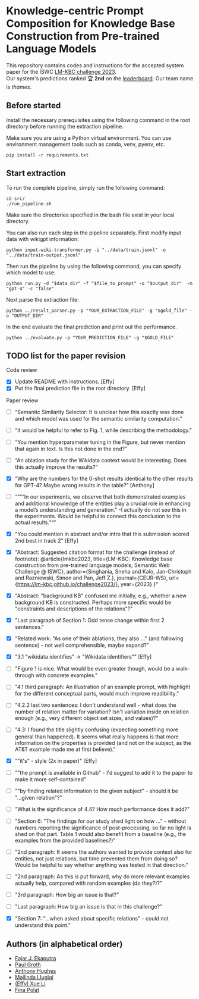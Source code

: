 # Knowledge-centric Prompt Composition for Knowledge Base Construction from Pre-trained Language Models

This repository contains codes and instructions for the accepted system paper for the ISWC [LM-KBC challenge 2023](https://lm-kbc.github.io/challenge2023/).  
Our system's predictions ranked :trophy: **2nd** on the [leaderboard](https://codalab.lisn.upsaclay.fr/competitions/14777#results). Our team name is *thames*.

## Before started

Install the necessary prerequisites using the following command in the root directory before running the extraction pipeline. 

Make sure you are using a Python virtual environment. You can use environment management tools such as conda, venv, pyenv, etc.  

```
pip install -r requirements.txt
```


## Start extraction

To run the complete pipeline, simply run the following command:

```
cd src/
./run_pipeline.sh
```

Make sure the directories specified in the bash file exist in your local directory. 

You can also run each step in the pipeline separately. 
First modify input data with wikigpt information:

```
python input-wiki-transformer.py -i "../data/train.jsonl" -o "../data/train-output.jsonl"
```

Then run the pipeline by using the following command, you can specify which model to use:

```
python run.py -d "$data_dir" -f "$file_to_prompt" -o "$output_dir"  -m "gpt-4" -c "false"
```

Next parse the extraction file:

```
python ../result_parser.py -p "YOUR_EXTRACTION_FILE" -g "$gold_file" -o "OUTPUT_DIR"
```

In the end evaluate the final prediction and print out the performance.

```
python ../evaluate.py -p "YOUR_PREDICTION_FILE" -g "$GOLD_FILE"
```

## TODO list for the paper revision

Code review
- [x] Update README with instructions. [Effy]
- [x] Put the final prediction file in the root directory. [Effy]

Paper review
- [ ] “Semantic Similarity Selector: It is unclear how this exactly was done and which model was used for the semantic similarity computation.”
- [ ] “It would be helpful to refer to Fig. 1, while describing the methodology.”
- [ ] “You mention hyperparameter tuning in the Figure, but never mention that again in text. Is this not done in the end?”
- [ ] “An ablation study for the Wikidata context would be interesting. Does this actually improve the results?”
- [x] “Why are the numbers for the 0-shot results identical to the other results for GPT-4? Maybe wrong results in the table?” [Anthony]
- [ ] “”““In our experiments, we observe that both demonstrated examples and additional knowledge of the entities play a crucial role in enhancing a model’s understanding and generation.” -I actually do not see this in the experiments. Would be helpful to connect this conclusion to the actual results.”“”
- [x] "You could mention in abstract and/or intro that this submission scored 2nd best in track 2" [Effy]
- [x] "Abstract: Suggested citation format for the challenge (instead of footnote): @article{lmkbc2023, title={LM-KBC: Knowledge base construction from pre-trained language models, Semantic Web Challenge @ ISWC}, author={Singhania, Sneha and Kalo, Jan-Christoph and Razniewski, Simon and Pan, Jeff Z.}, journal={CEUR-WS}, url={https://lm-kbc.github.io/challenge2023/}, year={2023} }"
- [x] "Abstract: "background KB" confused me initially, e.g., whether a new background KB is constructed. Perhaps more specific would be "constraints and descriptions of the relations"?"
- [x] "Last paragraph of Section 1: Odd tense change within first 2 sentences."
- [x] "Related work: "As one of their ablations, they also ..." (and following sentence) - not well comprehensible, maybe expand?"
- [x] "3.1 "wikidata identifies" -> "Wikidata identifiers"" [Effy]
- [ ] "Figure 1 is nice. What would be even greater though, would be a walk-through with concrete examples."
- [ ] "4.1 third paragraph: An illustration of an example prompt, with highlight for the different conceptual parts, would much improve readibility."
- [ ] "4.2.2 last two sentences: I don't understand well - what does the number of relation matter for variation? Isn't variation inside on relation enough (e.g., very different object set sizes, and values)?"
- [ ] "4.3: I found the title slightly confusing (expecting something more general than happened). It seems what really happens is that more information on the properties is provided (and not on the subject, as the AT&T example made me at first believe)."
- [x] ""it's" - style (2x in paper)" [Effy]
- [ ] ""the prompt is available in Github" - I'd suggest to add it to the paper to make it more self-contained"
- [ ] ""by finding related information to the given subject" - should it be "...given relation"?"
- [ ] "What is the significance of 4.4? How much performance does it add?"
- [ ] "Section 6: "The findings for our study shed light on how ..." - without numbers reporting the significance of post-processing, so far no light is shed on that part. Table 1 would also benefit from a baseline (e.g., the examples from the provided baselines?)"
- [ ] "2nd paragraph: It seems the authors wanted to provide context also for entities, not just relations, but time prevented them from doing so? Would be helpful to say whether anything was tested in that direction."
- [ ] "2nd paragraph: As this is put forward, why do more relevant examples actually help, compared with random examples (do they?)?"
- [ ] "3rd paragraph: How big an issue is that?"
- [ ] "Last paragraph: How big an issue is that in this challenge?"
- [x] "Section 7: "...when asked about specific relations" - could not understand this point."



## Authors (in alphabetical order)
- [Fajar J. Ekaputra](https://juang.id/)
- [Paul Groth](https://pgroth.com/)
- [Anthony Hughes](https://www.linkedin.com/in/anthonyyhughes/)
- [Majlinda Llugiqi](https://www.wu.ac.at/en/dpkm/team/majlinda-llugiqi/)
- [(Effy) Xue Li](https://effyli.github.io/)
- [Fina Polat](https://www.linkedin.com/in/finapolat/)


